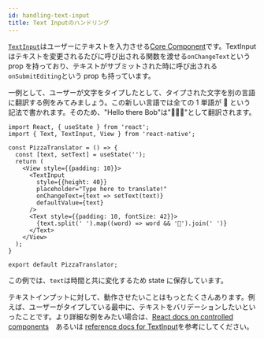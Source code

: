 ```yaml
---
id: handling-text-input
title: Text Inputのハンドリング
---
```


[`TextInput`](textinput#content)はユーザーにテキストを入力させる[Core Component](intro-react-native-components)です。TextInput はテキストを変更されるたびに呼び出される関数を渡せる`onChangeText`という prop を持っており、テキストがサブミットされた時に呼び出される`onSubmitEditing`という prop も持っています。

一例として、ユーザーが文字をタイプしたとして、タイプされた文字を別の言語に翻訳する例をみてみましょう。この新しい言語では全ての 1 単語が 🍕 という記法で書かれます。そのため、"Hello there Bob"は"🍕🍕🍕"として翻訳されます。

```SnackPlayer name=Handling%20Text%20Input
import React, { useState } from 'react';
import { Text, TextInput, View } from 'react-native';

const PizzaTranslator = () => {
  const [text, setText] = useState('');
  return (
    <View style={{padding: 10}}>
      <TextInput
        style={{height: 40}}
        placeholder="Type here to translate!"
        onChangeText={text => setText(text)}
        defaultValue={text}
      />
      <Text style={{padding: 10, fontSize: 42}}>
        {text.split(' ').map((word) => word && '🍕').join(' ')}
      </Text>
    </View>
  );
}

export default PizzaTranslator;
```

この例では、`text`は時間と共に変化するため state に保存しています。

テキストインプットに対して、動作させたいことはもっとたくさんあります。例えば、ユーザーがタイプしている最中に、テキストをバリデーションしたいといったことです。より詳細な例をみたい場合は、[React docs on controlled components](https://reactjs.org/docs/forms.html#controlled-components)　あるいは [reference docs for TextInput](textinput.md)を参考にしてください。
